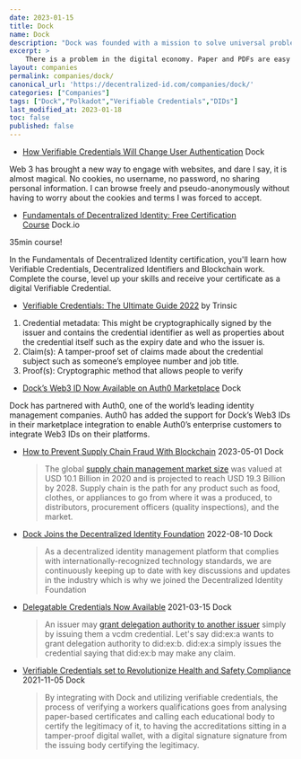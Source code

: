 ```yaml
---
date: 2023-01-15
title: Dock
name: Dock
description: "Dock was founded with a mission to solve universal problems with existing data solutions: data silos and gatekeepers, untrusted and inaccurate information, incompatibilities across platforms, inefficiencies with verifying data, and lack of control and privacy for users."
excerpt: >
    There is a problem in the digital economy. Paper and PDFs are easy to fake. Verifying the authenticity of a document or certificate is slow and manual. And if you don't verify them, you risk fraud. That's why world-class organisations use Verifiable Credentials to verify documents instantly. Verifiable Credentials are documents that contain a crypto signature: a permanent stamp that allows anyone to confirm you issued that credential.
layout: companies
permalink: companies/dock/
canonical_url: 'https://decentralized-id.com/companies/dock/'
categories: ["Companies"]
tags: ["Dock","Polkadot","Verifiable Credentials","DIDs"]
last_modified_at: 2023-01-18
toc: false
published: false
---
```


* [How Verifiable Credentials Will Change User Authentication](https://blog.dock.io/verifiable-credentials-changing-user-authentication/) Dock

Web 3 has brought a new way to engage with websites, and dare I say, it is almost magical. No cookies, no username, no password, no sharing personal information. I can browse freely and pseudo-anonymously without having to worry about the cookies and terms I was forced to accept.

* [Fundamentals of Decentralized Identity: Free Certification Course](https://blog.dock.io/decentralized-identity-certification-course/) Dock.io

35min course!

In the Fundamentals of Decentralized Identity certification, you'll learn how Verifiable Credentials, Decentralized Identifiers and Blockchain work. Complete the course, level up your skills and receive your certificate as a digital Verifiable Credential.


* [Verifiable Credentials: The Ultimate Guide 2022](https://blog.dock.io/verifiable-credentials/) by Trinsic

1. Credential metadata: This might be cryptographically signed by the issuer and contains the credential identifier as well as properties about the credential itself such as the expiry date and who the issuer is.
2. Claim(s): A tamper-proof set of claims made about the credential subject such as someone’s employee number and job title.
3. Proof(s): Cryptographic method that allows people to verify

* [Dock’s Web3 ID Now Available on Auth0 Marketplace](https://blog.dock.io/docks-web3-id-now-available-on-auth0-marketplace/) Dock

Dock has partnered with Auth0, one of the world’s leading identity management companies. Auth0 has added the support for Dock’s Web3 IDs in their marketplace integration to enable Auth0’s enterprise customers to integrate Web3 IDs on their platforms.
* [How to Prevent Supply Chain Fraud With Blockchain](https://www.dock.io/post/supply-chain-fraud-blockchain) 2023-05-01 Dock
  > The global [supply chain management market size](https://www.prnewswire.com/news-releases/supply-chain-management-scm-market-size-worth--19-3-billion-globally-by-2028-at-9-02--cagr-verified-market-research-301540702.html) was valued at USD 10.1 Billion in 2020 and is projected to reach USD 19.3 Billion by 2028. Supply chain is the path for any product such as food, clothes, or appliances to go from where it was a produced, to distributors, procurement officers (quality inspections), and the market.
* [Dock Joins the Decentralized Identity Foundation](https://blog.dock.io/decentralized-identity-foundation/) 2022-08-10 Dock
  > As a decentralized identity management platform that complies with internationally-recognized technology standards, we are continuously keeping up to date with key discussions and updates in the industry which is why we joined the Decentralized Identity Foundation

* [Delegatable Credentials Now Available](https://blog.dock.io/delegatable-credentials-now-available/) 2021-03-15 Dock
  > An issuer may [grant delegation authority to another issuer](https://docknetwork.github.io/sdk/tutorials/concepts_private_delegation.html) simply by issuing them a vcdm credential. Let's say did:ex:a wants to grant delegation authority to did:ex:b. did:ex:a simply issues the credential saying that did:ex:b may make any claim.
* [Verifiable Credentials set to Revolutionize Health and Safety Compliance](https://blog.dock.io/verifiable-credentials-set-to-revolutionize-health-and-safety-compliance/) 2021-11-05 Dock
  > By integrating with Dock and utilizing verifiable credentials, the process of verifying a workers qualifications goes from analysing paper-based certificates and calling each educational body to certify the legitimacy of it, to having the accreditations sitting in a tamper-proof digital wallet, with a digital signature signature from the issuing body certifying the legitimacy.
